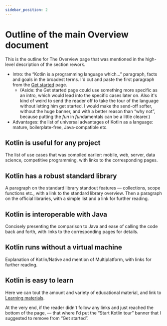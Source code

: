 ```yaml
---
sidebar_position: 2
---
```


# Outline of the main Overview document

This is the outline for The Overview page that was mentioned in the high-level description of the section rework.

* Intro: the “Kotlin is a programming language which...” paragraph, facts and goals in the broadest terms. I'd cut and paste the first paragraph from the [Get started](https://kotlinlang.org/docs/getting-started.html) page.
  * (Aside: the Get started page could use something more specific as an intro, which would lead into the specific cases later on. Also it's kind of weird to send the reader off to take the tour of the language without letting him get started. I would make the send-off softer, without the huge banner, and with a better reason than “why not”, because putting the *fun* in *fun*damentals can be a little clearer.)
* Advantages: the list of universal advantages of Kotlin as a language: mature, boilerplate-free, Java-compatible etc.

## Kotlin is useful for any project

The list of use cases that was compiled earlier: mobile, web, server, data science, competitive programming, with links to the corresponding pages.

## Kotlin has a robust standard library

A paragraph on the standard library standout features — collections, scope functions etc., with a link to the standard library overview. Then a paragraph on the official libraries, with a simple list and a link for further reading.

## Kotlin is interoperable with Java
Concisely presenting the comparison to Java and ease of calling the code back and forth, with links to the corresponding pages for details.

## Kotlin runs without a virtual machine

Explanation of Kotlin/Native and mention of Multiplatform, with links for further reading.

## Kotlin is easy to learn
Here we can tout the amount and variety of educational material, and link to [Learning materials](https://kotlinlang.org/docs/learning-materials-overview.html).

At the very end, if the reader didn't follow any links and just reached the bottom of the page, — that where I'd put the “Start Kotlin tour” banner that I suggested to remove from “Get started”.